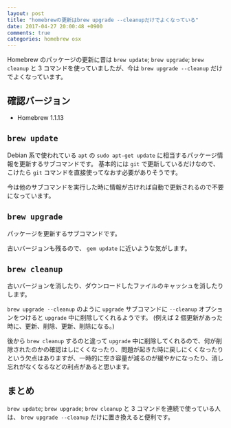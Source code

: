 ```yaml
---
layout: post
title: "homebrewの更新はbrew upgrade --cleanupだけでよくなっている"
date: 2017-04-27 20:00:48 +0900
comments: true
categories: homebrew osx
---
```

Homebrew のパッケージの更新に昔は `brew update`; `brew upgrade`; `brew cleanup` と 3 コマンドを使っていましたが、今は `brew upgrade --cleanup` だけでよくなっています。

<!--more-->

## 確認バージョン

- Homebrew 1.1.13

## `brew update`

Debian 系で使われている `apt` の `sudo apt-get update` に相当するパッケージ情報を更新するサブコマンドです。
基本的には `git` で更新しているだけなので、こけたら `git` コマンドを直接使ってなおす必要がありそうです。

今は他のサブコマンドを実行した時に情報が古ければ自動で更新されるので不要になっています。

## `brew upgrade`

パッケージを更新するサブコマンドです。

古いバージョンも残るので、 `gem update` に近いような気がします。

## `brew cleanup`

古いバージョンを消したり、ダウンロードしたファイルのキャッシュを消したりします。

`brew upgrade --cleanup` のように `upgrade` サブコマンドに `--cleanup` オプションをつけると `upgrade` 中に削除してくれるようです。
(例えば 2 個更新があった時に、更新、削除、更新、削除になる。)

後から `brew cleanup` するのと違って `upgrade` 中に削除してくれるので、何が削除されたのかの確認はしにくくなったり、問題が起きた時に戻しにくくなったりという欠点はありますが、一時的に空き容量が減るのが緩やかになったり、消し忘れがなくなるなどの利点があると思います。

## まとめ

`brew update`; `brew upgrade`; `brew cleanup` と 3 コマンドを連続で使っている人は、 `brew upgrade --cleanup` だけに置き換えると便利です。
